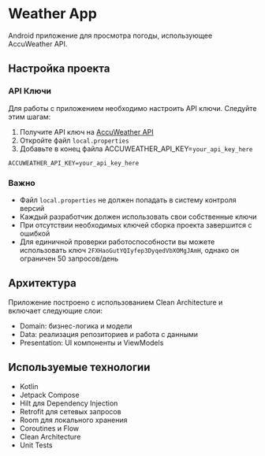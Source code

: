 # Weather App

Android приложение для просмотра погоды, использующее AccuWeather API.

## Настройка проекта

### API Ключи

Для работы с приложением необходимо настроить API ключи. Следуйте этим шагам:

1. Получите API ключ на [AccuWeather API](https://developer.accuweather.com/)
2. Откройте файл `local.properties`
3. Добавьте в конец файла ACCUWEATHER_API_KEY=`your_api_key_here`

```properties
ACCUWEATHER_API_KEY=your_api_key_here
```

### Важно
- Файл `local.properties` не должен попадать в систему контроля версий
- Каждый разработчик должен использовать свои собственные ключи
- При отсутствии необходимых ключей сборка проекта завершится с ошибкой
- Для единичной проверки работоспособности вы можете использовать ключ `2FXHaoGutYQIyfep3DyqedVbXOMgJAmH`, однако он ограничен 50 запросов/день

## Архитектура

Приложение построено с использованием Clean Architecture и включает следующие слои:

- Domain: бизнес-логика и модели
- Data: реализация репозиториев и работа с данными
- Presentation: UI компоненты и ViewModels

## Используемые технологии

- Kotlin
- Jetpack Compose
- Hilt для Dependency Injection
- Retrofit для сетевых запросов
- Room для локального хранения
- Coroutines и Flow
- Clean Architecture
- Unit Tests 